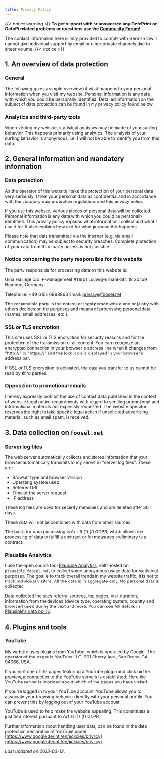 ```yaml
---
title: Privacy Policy
---
```


{{< notice warning >}}
**To get support with or answers to any OctoPrint or OctoPi related problems or questions use the [Community Forum](https://community.octoprint.org)!**

The contact information here is *only* provided to comply with German law. I cannot give individual support by email or other private channels due to sheer volume.
{{< /notice >}}

## 1. An overview of data protection

### General

The following gives a simple overview of what happens to your personal information when you visit my website. Personal information is any data with which you could be personally identified. Detailed information on the subject of data protection can be found in my privacy policy found below.

### Analytics and third-party tools

When visiting my website, statistical analyses may be made of your surfing behavior. This happens primarily using analytics. The analysis of your surfing behavior is anonymous, i.e. I will not be able to identify you from this data. 

## 2. General information and mandatory information

### Data protection

As the operator of this website I take the protection of your personal data very seriously. I treat your personal data as confidential and in accordance with the statutory data protection regulations and this privacy policy.

If you use this website, various pieces of personal data will be collected. Personal information is any data with which you could be personally identified. This privacy policy explains what information I collect and what I use it for. It also explains how and for what purpose this happens.

Please note that data transmitted via the internet (e.g. via email communication) may be subject to security breaches. Complete protection of your data from third-party access is not possible.

### Notice concerning the party responsible for this website

The party responsible for processing data on this website is:

Gina Häußge
c/o IP-Management #11901
Ludwig-Erhard-Str. 18
20459 Hamburg
Germany

Telephone: +49 6104 6893863
Email: privacy@foosel.net

The responsible party is the natural or legal person who alone or jointly with others decides on the purposes and means of processing personal data (names, email addresses, etc.).

### SSL or TLS encryption

This site uses SSL or TLS encryption for security reasons and for the protection of the transmission of all content. You can recognize an encrypted connection in your browser's address line when it changes from "http://" to "https://" and the lock icon is displayed in your browser's address bar.

If SSL or TLS encryption is activated, the data you transfer to us cannot be read by third parties.

### Opposition to promotional emails

I hereby expressly prohibit the use of contact data published in the context of website legal notice requirements with regard to sending promotional and informational materials not expressly requested. The website operator reserves the right to take specific legal action if unsolicited advertising material, such as email spam, is received.

## 3. Data collection on `foosel.net`

### Server log files

The web server automatically collects and stores information that your browser automatically transmits to my server in "server log files". These are:

-   Browser type and browser version
-   Operating system used
-   Referrer URL
-   Time of the server request
-   IP address

These log files are used for security measures and are deleted after 30 days.

These data will not be combined with data from other sources.

The basis for data processing is Art. 6 (1) (f) GDPR, which allows the processing of data to fulfill a contract or for measures preliminary to a contract.

### Plausible Analytics

I use the open source tool [Plausible Analytics](https://plausible.io/), self-hosted on `plausible.foosel.net`, to collect some anonymous usage data for statistical purposes. The goal is to track overall trends in my website traffic, it is not to track individual visitors. All the data is in aggregate only. No personal data is collected.

Data collected includes referral sources, top pages, visit duration, information from the devices (device type, operating system, country and browser) used during the visit and more. You can see full details in [Plausible's data policy](https://plausible.io/data-policy).

## 4. Plugins and tools

### YouTube

My website uses plugins from YouTube, which is operated by Google. The operator of the pages is YouTube LLC, 901 Cherry Ave., San Bruno, CA 94066, USA.

If you visit one of the pages featuring a YouTube plugin and click on the preview, a connection to the YouTube servers is established. Here the YouTube server is informed about which of the pages you have visited.

If you're logged in to your YouTube account, YouTube allows you to associate your browsing behavior directly with your personal profile. You can prevent this by logging out of your YouTube account.

YouTube is used to help make the website appealing. This constitutes a justified interest pursuant to Art. 6 (1) (f) GDPR.

Further information about handling user data, can be found in the data protection declaration of YouTube under [https://www.google.de/intl/en/policies/privacy](https://www.google.de/intl/en/policies/privacy).

*Last updated on 2023-03-12.*
